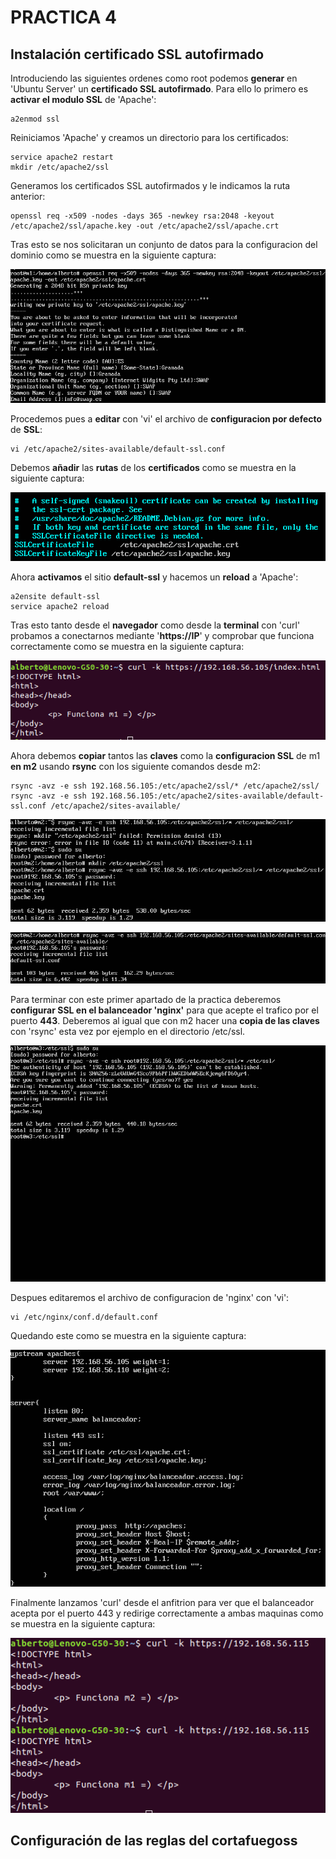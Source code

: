 # PRACTICA 4

## Instalación certificado SSL autofirmado
Introduciendo las siguientes ordenes como root podemos **generar** en 'Ubuntu Server' un **certificado SSL autofirmado**. Para ello lo primero es **activar el modulo SSL** de 'Apache':

	a2enmod ssl

Reiniciamos 'Apache' y creamos un directorio para los certificados:

	service apache2 restart
	mkdir /etc/apache2/ssl

Generamos los certificados SSL autofirmados y le indicamos la ruta anterior:

	openssl req -x509 -nodes -days 365 -newkey rsa:2048 -keyout /etc/apache2/ssl/apache.key -out /etc/apache2/ssl/apache.crt

Tras esto se nos solicitaran un conjunto de datos para la configuracion del dominio como se muestra en la siguiente captura:

![imagen](https://github.com/Alberto93GV/SWAP/blob/master/Practica4/config_dominio.png)

Procedemos pues a **editar** con 'vi' el archivo de **configuracion por defecto** de **SSL**:

	vi /etc/apache2/sites-available/default-ssl.conf

Debemos **añadir** las **rutas** de los **certificados** como se muestra en la siguiente captura:

![imagen](https://github.com/Alberto93GV/SWAP/blob/master/Practica4/config_ssl.png)

Ahora **activamos** el sitio **default-ssl** y hacemos un **reload** a 'Apache':

	a2ensite default-ssl
	service apache2 reload

Tras esto tanto desde el **navegador** como desde la **terminal** con 'curl' probamos a conectarnos mediante '**https://IP**' y comprobar que funciona correctamente como se muestra en la siguiente captura:

![imagen](https://github.com/Alberto93GV/SWAP/blob/master/Practica4/prueba_https_m1.png)

Ahora debemos **copiar** tantos las **claves** como la **configuracion SSL** de m1 **en m2** usando **rsync** con los siguiente comandos desde m2:

	rsync -avz -e ssh 192.168.56.105:/etc/apache2/ssl/* /etc/apache2/ssl/
	rsync -avz -e ssh 192.168.56.105:/etc/apache2/sites-available/default-ssl.conf /etc/apache2/sites-available/

![imagen](https://github.com/Alberto93GV/SWAP/blob/master/Practica4/copia_claves_a_m2.png)

![imagen](https://github.com/Alberto93GV/SWAP/blob/master/Practica4/copia_config_ssl_a_m2.png)

Para terminar con este primer apartado de la practica deberemos **configurar SSL en el balanceador 'nginx'** para que acepte el trafico por el puerto **443**. Deberemos al igual que con m2 hacer una **copia de las claves** con 'rsync' esta vez por ejemplo en el directorio /etc/ssl.

![imagen](https://github.com/Alberto93GV/SWAP/blob/master/Practica4/copia_claves_a_nginx.png)

Despues editaremos el archivo de configuracion de 'nginx' con 'vi':

	vi /etc/nginx/conf.d/default.conf

Quedando este como se muestra en la siguiente captura:

![imagen](https://github.com/Alberto93GV/SWAP/blob/master/Practica4/config_nginx.png)

Finalmente lanzamos 'curl' desde el anfitrion para ver que el balanceador acepta por el puerto 443 y redirige correctamente a ambas maquinas como se muestra en la siguiente captura:

![imagen](https://github.com/Alberto93GV/SWAP/blob/master/Practica4/prueba_final.png)



## Configuración de las reglas del cortafuegoss




